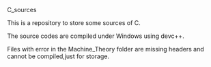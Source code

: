 C_sources

This is a repository to store some sources of C.

The source codes are compiled under Windows using devc++.

Files with error in the Machine_Theory folder are missing headers and cannot be compiled,just for storage.